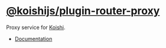 # [@koishijs/plugin-router-proxy](https://koishi.chat/plugins/develop/router-proxy.html)

Proxy service for [Koishi](https://koishi.chat).

- [Documentation](https://koishi.chat/plugins/develop/router-proxy.html)
